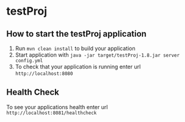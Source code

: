 # testProj

How to start the testProj application
---

1. Run `mvn clean install` to build your application
1. Start application with `java -jar target/testProj-1.8.jar server config.yml`
1. To check that your application is running enter url `http://localhost:8080`

Health Check
---

To see your applications health enter url `http://localhost:8081/healthcheck`
